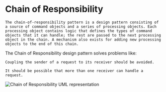 # Chain of Responsibility

```The chain-of-responsibility pattern is a design pattern consisting of a source of command objects and a series of processing objects. Each processing object contains logic that defines the types of command objects that it can handle; the rest are passed to the next processing object in the chain. A mechanism also exists for adding new processing objects to the end of this chain.```

The Chain of Responsibility design pattern solves problems like:

``Coupling the sender of a request to its receiver should be avoided.``

``It should be possible that more than one receiver can handle a request.``

![Chain of Responsibility UML representation](<https://upload.wikimedia.org/wikipedia/commons/6/6a/W3sDesign_Chain_of_Responsibility_Design_Pattern_UML.jpg>
"Chain of responsibility")
